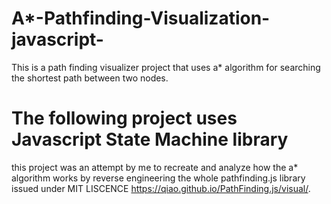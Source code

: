 # A*-Pathfinding-Visualization-javascript-
This is a path finding visualizer project that uses a* algorithm for searching the shortest path between two nodes.

# The following project uses Javascript State Machine library

this project was an attempt by me to recreate and analyze how the a* algorithm works by reverse engineering the whole pathfinding.js library issued under MIT LISCENCE https://qiao.github.io/PathFinding.js/visual/.
